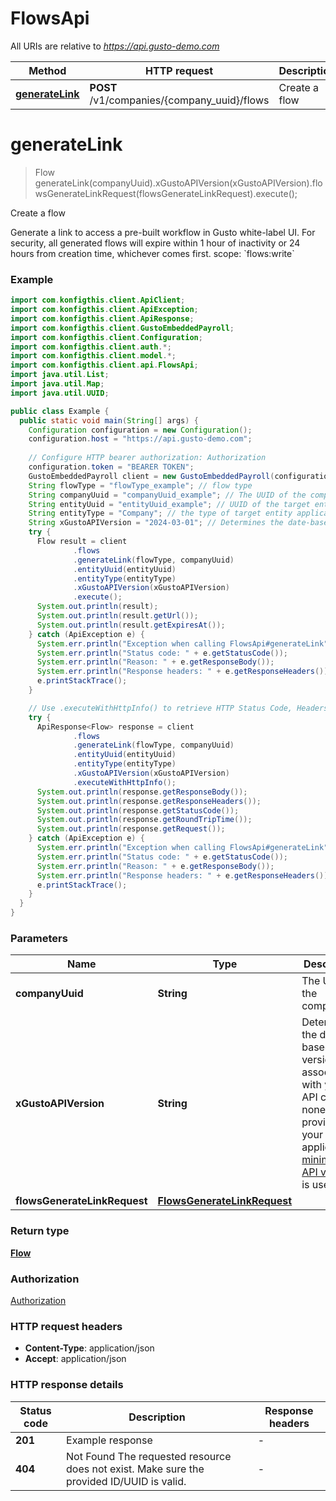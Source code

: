 # FlowsApi

All URIs are relative to *https://api.gusto-demo.com*

| Method | HTTP request | Description |
|------------- | ------------- | -------------|
| [**generateLink**](FlowsApi.md#generateLink) | **POST** /v1/companies/{company_uuid}/flows | Create a flow |


<a name="generateLink"></a>
# **generateLink**
> Flow generateLink(companyUuid).xGustoAPIVersion(xGustoAPIVersion).flowsGenerateLinkRequest(flowsGenerateLinkRequest).execute();

Create a flow

Generate a link to access a pre-built workflow in Gusto white-label UI. For security, all generated flows will expire within 1 hour of inactivity or 24 hours from creation time, whichever comes first.  scope: &#x60;flows:write&#x60;

### Example
```java
import com.konfigthis.client.ApiClient;
import com.konfigthis.client.ApiException;
import com.konfigthis.client.ApiResponse;
import com.konfigthis.client.GustoEmbeddedPayroll;
import com.konfigthis.client.Configuration;
import com.konfigthis.client.auth.*;
import com.konfigthis.client.model.*;
import com.konfigthis.client.api.FlowsApi;
import java.util.List;
import java.util.Map;
import java.util.UUID;

public class Example {
  public static void main(String[] args) {
    Configuration configuration = new Configuration();
    configuration.host = "https://api.gusto-demo.com";
    
    // Configure HTTP bearer authorization: Authorization
    configuration.token = "BEARER TOKEN";
    GustoEmbeddedPayroll client = new GustoEmbeddedPayroll(configuration);
    String flowType = "flowType_example"; // flow type
    String companyUuid = "companyUuid_example"; // The UUID of the company
    String entityUuid = "entityUuid_example"; // UUID of the target entity applicable to the flow. This field is optional for company flows, please refer to the flow_types table above for more details.
    String entityType = "Company"; // the type of target entity applicable to the flow. This field is optional for company flows, please refer to the flow_types table above for more details.
    String xGustoAPIVersion = "2024-03-01"; // Determines the date-based API version associated with your API call. If none is provided, your application's [minimum API version](https://docs.gusto.com/embedded-payroll/docs/api-versioning#minimum-api-version) is used.
    try {
      Flow result = client
              .flows
              .generateLink(flowType, companyUuid)
              .entityUuid(entityUuid)
              .entityType(entityType)
              .xGustoAPIVersion(xGustoAPIVersion)
              .execute();
      System.out.println(result);
      System.out.println(result.getUrl());
      System.out.println(result.getExpiresAt());
    } catch (ApiException e) {
      System.err.println("Exception when calling FlowsApi#generateLink");
      System.err.println("Status code: " + e.getStatusCode());
      System.err.println("Reason: " + e.getResponseBody());
      System.err.println("Response headers: " + e.getResponseHeaders());
      e.printStackTrace();
    }

    // Use .executeWithHttpInfo() to retrieve HTTP Status Code, Headers and Request
    try {
      ApiResponse<Flow> response = client
              .flows
              .generateLink(flowType, companyUuid)
              .entityUuid(entityUuid)
              .entityType(entityType)
              .xGustoAPIVersion(xGustoAPIVersion)
              .executeWithHttpInfo();
      System.out.println(response.getResponseBody());
      System.out.println(response.getResponseHeaders());
      System.out.println(response.getStatusCode());
      System.out.println(response.getRoundTripTime());
      System.out.println(response.getRequest());
    } catch (ApiException e) {
      System.err.println("Exception when calling FlowsApi#generateLink");
      System.err.println("Status code: " + e.getStatusCode());
      System.err.println("Reason: " + e.getResponseBody());
      System.err.println("Response headers: " + e.getResponseHeaders());
      e.printStackTrace();
    }
  }
}

```

### Parameters

| Name | Type | Description  | Notes |
|------------- | ------------- | ------------- | -------------|
| **companyUuid** | **String**| The UUID of the company | |
| **xGustoAPIVersion** | **String**| Determines the date-based API version associated with your API call. If none is provided, your application&#39;s [minimum API version](https://docs.gusto.com/embedded-payroll/docs/api-versioning#minimum-api-version) is used. | [optional] [enum: 2024-03-01] |
| **flowsGenerateLinkRequest** | [**FlowsGenerateLinkRequest**](FlowsGenerateLinkRequest.md)|  | [optional] |

### Return type

[**Flow**](Flow.md)

### Authorization

[Authorization](../README.md#Authorization)

### HTTP request headers

 - **Content-Type**: application/json
 - **Accept**: application/json

### HTTP response details
| Status code | Description | Response headers |
|-------------|-------------|------------------|
| **201** | Example response |  -  |
| **404** | Not Found     The requested resource does not exist. Make sure the provided ID/UUID is valid.  |  -  |

